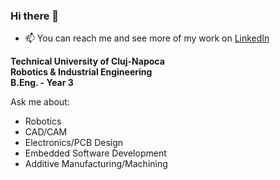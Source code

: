 ### Hi there 👋

- 📫 You can reach me and see more of my work on [LinkedIn](https://www.linkedin.com/in/hansjohrend/)

**Technical University of Cluj-Napoca** <br>
**Robotics & Industrial Engineering** <br>
**B.Eng. - Year 3** <br>

Ask me about:

- Robotics
- CAD/CAM
- Electronics/PCB Design
- Embedded Software Development
- Additive Manufacturing/Machining
